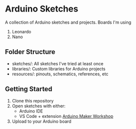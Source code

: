 # Arduino Sketches

A collection of Arduino sketches and projects.
Boards I'm using
1. Leonardo
2. Nano

## Folder Structure

- sketches/: All sketches I've tried at least once
- libraries/: Custom libraries for Arduino projects
- resources/: pinouts, schematics, references, etc

## Getting Started

1. Clone this repository
2. Open sketches with either:
   - Arduino IDE 
   - VS Code + extension [Arduino Maker Workshop](https://marketplace.visualstudio.com/items?itemName=TheLastOutpostWorkshop.arduino-maker-workshop)
3. Upload to your Arduino board
